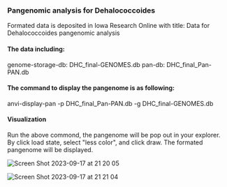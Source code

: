 ### Pangenomic analysis for Dehalococcoides
Formated data is deposited in Iowa Research Online with title: Data for Dehalococcoides pangenomic analysis 

#### The data including:
genome-storage-db: DHC_final-GENOMES.db
pan-db: DHC_final_Pan-PAN.db

#### The command to display the pangenome is as following:
anvi-display-pan -p DHC_final_Pan-PAN.db -g DHC_final-GENOMES.db

#### Visualization
Run the above commond, the pangenome will be pop out in your explorer. By click load state, select "less color", and click draw. The formated pangenome will be displayed.

![Screen Shot 2023-09-17 at 21 20 05](https://github.com/danghongyu/Workflow_for_genome_resolved_analysis/assets/77089121/ffd4a347-ea30-4edc-a299-8e44310b56e7)

![Screen Shot 2023-09-17 at 21 21 04](https://github.com/danghongyu/Workflow_for_genome_resolved_analysis/assets/77089121/821b6fd2-af38-43f0-8bf7-83a318e8313e)
